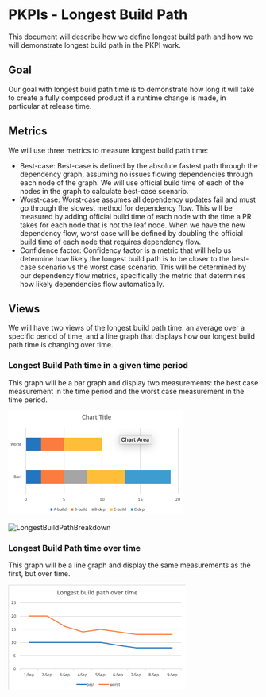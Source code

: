 # PKPIs - Longest Build Path

This document will describe how we define longest build path and how we will demonstrate longest build path in the PKPI work.

## Goal

Our goal with longest build path time is to demonstrate how long it will take to create a fully composed product if a runtime change is made, in particular at release time.

## Metrics

We will use three metrics to measure longest build path time:

* Best-case: Best-case is defined by the absolute fastest path through the dependency graph, assuming no issues flowing dependencies through each node of the graph. We will use official build time of each of the nodes in the graph to calculate best-case scenario.
* Worst-case: Worst-case assumes all dependency updates fail and must go through the slowest method for dependency flow. This will be measured by adding official build time of each node with the time a PR takes for each node that is not the leaf node. When we have the new dependency flow, worst case will be defined by doubling the official build time of each node that requires dependency flow.
* Confidence factor: Confidency factor is a metric that will help us determine how likely the longest build path is to be closer to the best-case scenario vs the worst case scenario. This will be determined by our dependency flow metrics, specifically the metric that determines how likely dependencies flow automatically.

## Views

We will have two views of the longest build path time: an average over a specific period of time, and a line graph that displays how our longest build path time is changing over time.

### Longest Build Path time in a given time period

This graph will be a bar graph and display two measurements: the best case measurement in the time period and the worst case measurement in the time period.

![LongestBuildPathStacked](./lbp-stacked.png)

![LongestBuildPathBreakdown](./lbp-bd.png)

### Longest Build Path time over time

This graph will be a line graph and display the same measurements as the first, but over time.

![LongestBuildPathOverTime](./lbp-ot.png)
